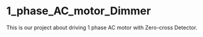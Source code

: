 # 1_phase_AC_motor_Dimmer
This is our  project about driving 1 phase AC  motor with Zero-cross Detector.
